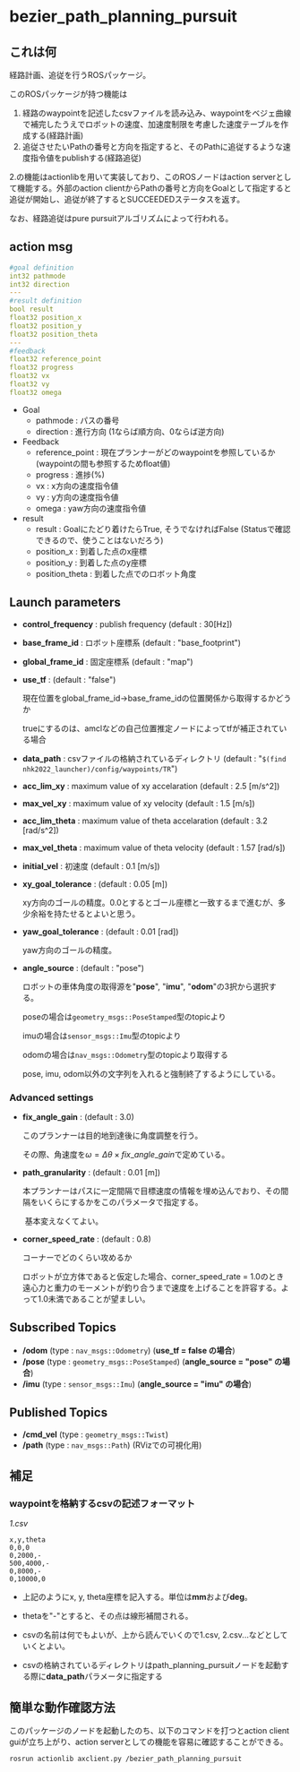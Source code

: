 # bezier_path_planning_pursuit

## これは何

経路計画、追従を行うROSパッケージ。

このROSパッケージが持つ機能は

1. 経路のwaypointを記述したcsvファイルを読み込み、waypointをベジェ曲線で補完したうえでロボットの速度、加速度制限を考慮した速度テーブルを作成する(経路計画)
2. 追従させたいPathの番号と方向を指定すると、そのPathに追従するような速度指令値をpublishする(経路追従)

2.の機能はactionlibを用いて実装しており、このROSノードはaction serverとして機能する。外部のaction clientからPathの番号と方向をGoalとして指定すると追従が開始し、追従が終了するとSUCCEEDEDステータスを返す。

なお、経路追従はpure pursuitアルゴリズムによって行われる。



## action msg

```yaml
#goal definition
int32 pathmode
int32 direction
---
#result definition
bool result
float32 position_x
float32 position_y
float32 position_theta
---
#feedback
float32 reference_point
float32 progress
float32 vx
float32 vy
float32 omega
```

- Goal
  - pathmode : パスの番号
  - direction : 進行方向 (1ならば順方向、0ならば逆方向)
- Feedback
  - reference_point : 現在プランナーがどのwaypointを参照しているか(waypointの間も参照するためfloat値)
  - progress : 進捗(%)
  - vx : x方向の速度指令値
  - vy : y方向の速度指令値
  - omega : yaw方向の速度指令値
- result
  - result : Goalにたどり着けたらTrue, そうでなければFalse (Statusで確認できるので、使うことはないだろう)
  - position_x : 到着した点のx座標
  - position_y : 到着した点のy座標
  - position_theta : 到着した点でのロボット角度



## Launch parameters

- **control_frequency** : publish frequency (default : 30[Hz])

- **base_frame_id** : ロボット座標系 (default : "base_footprint")

- **global_frame_id** : 固定座標系 (default : "map")

- **use_tf** : (default : "false")

  現在位置をglobal_frame_id->base_frame_idの位置関係から取得するかどうか

  trueにするのは、amclなどの自己位置推定ノードによってtfが補正されている場合

- **data_path** : csvファイルの格納されているディレクトリ (default : "`$(find nhk2022_launcher)/config/waypoints/TR`")

- **acc_lim_xy** : maximum value of xy accelaration (default : 2.5 [m/s^2])

- **max_vel_xy** : maximum value of xy velocity (default : 1.5 [m/s])

- **acc_lim_theta** : maximum value of theta accelaration (default : 3.2 [rad/s^2])

- **max_vel_theta** : maximum value of theta velocity (default : 1.57 [rad/s])

- **initial_vel** : 初速度 (default : 0.1 [m/s])

- **xy_goal_tolerance** :  (default : 0.05 [m])

  xy方向のゴールの精度。0.0とするとゴール座標と一致するまで進むが、多少余裕を持たせるとよいと思う。

- **yaw_goal_tolerance** :  (default : 0.01 [rad])

  yaw方向のゴールの精度。

- **angle_source** : (default : "pose")

  ロボットの車体角度の取得源を"**pose**", "**imu**", "**odom**"の3択から選択する。

  poseの場合は`geometry_msgs::PoseStamped`型のtopicより

  imuの場合は`sensor_msgs::Imu`型のtopicより

  odomの場合は`nav_msgs::Odometry`型のtopicより取得する

  pose, imu, odom以外の文字列を入れると強制終了するようにしている。

  

### Advanced settings

- **fix_angle_gain** :  (default : 3.0)

  このプランナーは目的地到達後に角度調整を行う。

  その際、角速度を$ω=Δθ\times fix\_angle\_gain$で定めている。

- **path_granularity** : (default : 0.01 [m])

  ​	本プランナーはパスに一定間隔で目標速度の情報を埋め込んでおり、その間隔をいくらにするかをこのパラメータで指定する。

  ​	基本変えなくてよい。

- **corner_speed_rate** :  (default : 0.8)

  コーナーでどのくらい攻めるか

  ロボットが立方体であると仮定した場合、corner_speed_rate = 1.0のとき遠心力と重力のモーメントが釣り合うまで速度を上げることを許容する。よって1.0未満であることが望ましい。



## Subscribed Topics

- **/odom** (type : `nav_msgs::Odometry`) (**use_tf = false の場合**)
- **/pose** (type : `geometry_msgs::PoseStamped`) (**angle_source = "pose" の場合**)
- **/imu** (type : `sensor_msgs::Imu`) (**angle_source = "imu" の場合**)



## Published Topics

- **/cmd_vel** (type : `geometry_msgs::Twist`)
- **/path** (type : `nav_msgs::Path`) (RVizでの可視化用)



## 補足

### waypointを格納するcsvの記述フォーマット

*1.csv*

```csv
x,y,theta
0,0,0
0,2000,-
500,4000,-
0,8000,-
0,10000,0
```

- 上記のようにx, y, theta座標を記入する。単位は**mm**および**deg**。

- thetaを"-"とすると、その点は線形補間される。

- csvの名前は何でもよいが、上から読んでいくので1.csv, 2.csv...などとしていくとよい。

- csvの格納されているディレクトリはpath_planning_pursuitノードを起動する際に**data_path**パラメータに指定する



## 簡単な動作確認方法

このパッケージのノードを起動したのち、以下のコマンドを打つとaction client guiが立ち上がり、action serverとしての機能を容易に確認することができる。

```shell
rosrun actionlib axclient.py /bezier_path_planning_pursuit
```


